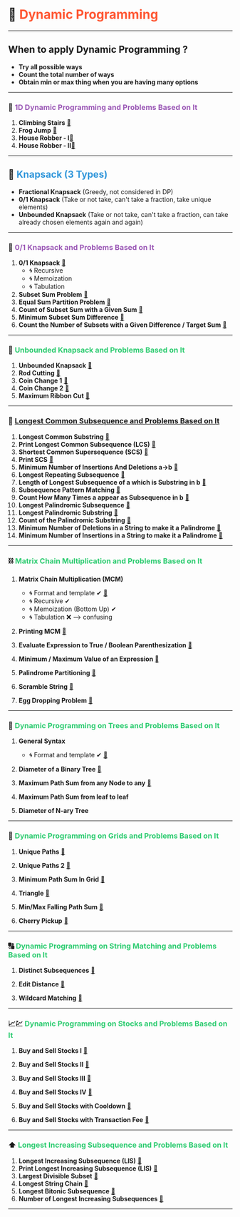 # 🎯 <span style="color:#FF5733;">Dynamic Programming</span>

---

## When to apply Dynamic Programming ?

- **Try all possible ways**
- **Count the total number of ways**
- **Obtain min or max thing when you are having many options**

---

### 🎒 <span style="color:#9B59B6;">1D Dynamic Programming and Problems Based on It</span>

1. **Climbing Stairs** [🔗](https://github.com/shashwatw/DSA/blob/master/Dynamic%20Programming/climbing-stairs.cpp)
2. **Frog Jump** [🔗](https://github.com/shashwatw/DSA/blob/master/Dynamic%20Programming/Codestudio-Frog-Jump.cpp)
3. **House Robber - I**[🔗](https://github.com/shashwatw/DSA/blob/master/Dynamic%20Programming/House-Robber-I.cpp)
4. **House Robber - II**[🔗](https://github.com/shashwatw/DSA/blob/master/Dynamic%20Programming/LC-213-House-Robber-II.cpp)

---

## 👜 <span style="color:#3498DB;">Knapsack (3 Types)</span>

- **Fractional Knapsack** (Greedy, not considered in DP)
- **0/1 Knapsack** (Take or not take, can't take a fraction, take unique elements)
- **Unbounded Knapsack** (Take or not take, can't take a fraction, can take already chosen elements again and again)

---

### 🎒 <span style="color:#9B59B6;">0/1 Knapsack and Problems Based on It</span>

1. **0/1 Knapsack** [🔗](https://github.com/shashwatw/DSA/blob/master/Dynamic%20Programming/0-1-Knapsack.cpp)
   - 🌀 Recursive
   - 🌀 Memoization
   - 🌀 Tabulation
2. **Subset Sum Problem** [🔗](https://github.com/shashwatw/DSA/blob/master/Dynamic%20Programming/Subset-sum-problem.cpp)
3. **Equal Sum Partition Problem** [🔗](https://github.com/shashwatw/DSA/blob/master/Dynamic%20Programming/LC-416-Partition-equal-subset-sum.cpp)
4. **Count of Subset Sum with a Given Sum** [🔗](https://github.com/shashwatw/DSA/blob/master/Dynamic%20Programming/count-of-subsets-Perfect-Sum-Problem.cpp)
5. **Minimum Subset Sum Difference** [🔗](https://github.com/shashwatw/DSA/blob/master/Dynamic%20Programming/Minimum-sum-partition.cpp)
6. **Count the Number of Subsets with a Given Difference / Target Sum** [🔗](https://github.com/shashwatw/DSA/blob/master/Dynamic%20Programming/Partitions-with-given-difference.cpp)

---

### 🎒 <span style="color:#2ECC71;">Unbounded Knapsack and Problems Based on It</span>

1. **Unbounded Knapsack** [🔗](https://github.com/shashwatw/DSA/blob/master/Dynamic%20Programming/unbounded-knapsack.cpp)
2. **Rod Cutting** [🔗](https://github.com/shashwatw/DSA/blob/master/Dynamic%20Programming/Rod-cutting.cpp)
3. **Coin Change 1** [🔗](https://github.com/shashwatw/DSA/blob/master/Dynamic%20Programming/Coin-Changs-I.cpp)
4. **Coin Change 2** [🔗](https://github.com/shashwatw/DSA/blob/master/Dynamic%20Programming/Coin-Change-II-Min-Num-of-coins.cpp)
5. **Maximum Ribbon Cut** [🔗](https://github.com/shashwatw/DSA/blob/master/Dynamic%20Programming/max-ways-to-cut-ribbon.cpp)

---

### 📏 <span style="color:#E74C3C;">[Longest Common Subsequence and Problems Based on It](https://github.com/shashwatw/DSA/blob/master/Dynamic%20Programming/length-of-longest-common-subsequence.cpp)</span>

1. **Longest Common Substring** [🔗](https://github.com/shashwatw/DSA/blob/master/Dynamic%20Programming/longest-common-substring.cpp)
2. **Print Longest Common Subsequence (LCS)** [🔗](https://github.com/shashwatw/DSA/blob/master/Dynamic%20Programming/print-lcs.cpp)
3. **Shortest Common Supersequence (SCS)** [🔗](https://github.com/shashwatw/DSA/blob/master/Dynamic%20Programming/shortest-common-supersequence.cpp)
4. **Print SCS** [🔗](https://github.com/shashwatw/DSA/blob/master/Dynamic%20Programming/LC-1092-print-shortest-common-supersequence.cpp)
5. **Minimum Number of Insertions And Deletions a->b** [🔗](https://github.com/shashwatw/DSA/blob/master/Dynamic%20Programming/min-number-of-insertions-and-deletions.cpp)
6. **Longest Repeating Subsequence** [🔗](https://github.com/shashwatw/DSA/blob/master/Dynamic%20Programming/longest-repeating-subsequence.cpp)
7. **Length of Longest Subsequence of a which is Substring in b** [🔗](https://github.com/shashwatw/DSA/blob/master/Dynamic%20Programming/length-of-longest-subsequence.cpp)
8. **Subsequence Pattern Matching** [🔗](https://github.com/shashwatw/DSA/blob/master/Dynamic%20Programming/LC-392-Is-subsequence.cpp)
9. **Count How Many Times a appear as Subsequence in b** [🔗](https://github.com/shashwatw/DSA/blob/master/Dynamic%20Programming/string-subsequence.cpp)
10. **Longest Palindromic Subsequence** [🔗](https://github.com/shashwatw/DSA/blob/master/Dynamic%20Programming/LC-516-Longest-palindromic-sequence.cpp)
11. **Longest Palindromic Substring** [🔗](https://github.com/shashwatw/DSA/blob/master/Dynamic%20Programming/longest-palindromic-substring.cpp)
12. **Count of the Palindromic Substring** [🔗](https://github.com/shashwatw/DSA/blob/master/Dynamic%20Programming/)
13. **Minimum Number of Deletions in a String to make it a Palindrome** [🔗](https://github.com/shashwatw/DSA/blob/master/Dynamic%20Programming/min-number-of-deletions.cpp)
14. **Minimum Number of Insertions in a String to make it a Palindrome** [🔗](https://github.com/shashwatw/DSA/blob/master/Dynamic%20Programming/LC-1312-Min-insertion-steps-to-make-string-palindrome.cpp)

---

### ⛓ <span style="color:#2ECC71;">Matrix Chain Multiplication and Problems Based on It</span>

1. **Matrix Chain Multiplication (MCM)**

   - 🌀 Format and template ✔ [🔗](https://github.com/shashwatw/DSA/blob/master/Dynamic%20Programming/MCM-format.cpp)
   - 🌀 Recursive ✔
   - 🌀 Memoization (Bottom Up) ✔
   - 🌀 Tabulation ❌ --> confusing

2. **Printing MCM** [🔗](https://github.com/shashwatw/DSA/blob/master/Dynamic%20Programming/Matrix-Chain-Multiplication.cpp)
3. **Evaluate Expression to True / Boolean Parenthesization** [🔗](https://github.com/shashwatw/DSA/blob/master/Dynamic%20Programming/Boolean-Parenthesization.cpp)
4. **Minimum / Maximum Value of an Expression** [🔗](https://github.com/shashwatw/DSA/blob/master/Dynamic%20Programming/)
5. **Palindrome Partitioning** [🔗](https://github.com/shashwatw/DSA/blob/master/Dynamic%20Programming/Palindromic-partitioning.cpp)
6. **Scramble String** [🔗](https://github.com/shashwatw/DSA/blob/master/Dynamic%20Programming/Scrambled-Strings.cpp)
7. **Egg Dropping Problem** [🔗](https://github.com/shashwatw/DSA/blob/master/Dynamic%20Programming/Egg-Dropping-problem.cpp)

---

### 🌳 <span style="color:#2ECC71;">Dynamic Programming on Trees and Problems Based on It</span>

1. **General Syntax**

   - 🌀 Format and template ✔ [🔗](https://github.com/shashwatw/DSA/blob/master/Dynamic%20Programming/Format-through-diameter-of-tree.cpp)

2. **Diameter of a Binary Tree** [🔗](https://github.com/shashwatw/DSA/blob/master/Dynamic%20Programming/Format-through-diameter-of-tree.cpp)
3. **Maximum Path Sum from any Node to any** [🔗](https://github.com/shashwatw/DSA/blob/master/Dynamic%20Programming/LC-124-Maximum-path-sum.cpp)
4. **Maximum Path Sum from leaf to leaf**
5. **Diameter of N-ary Tree**

---

### 🔳 <span style="color:#2ECC71;">Dynamic Programming on Grids and Problems Based on It</span>

1. **Unique Paths** [🔗](https://github.com/shashwatw/DSA/blob/master/Dynamic%20Programming/LC-62-Unique-Paths.cpp)

2. **Unique Paths 2** [🔗](https://github.com/shashwatw/DSA/blob/master/Dynamic%20Programming/LC-63-Unique-Paths-II.cpp)
3. **Minimum Path Sum In Grid** [🔗](https://github.com/shashwatw/DSA/blob/master/Dynamic%20Programming/LC-64-Minimum-path-sum.cpp)
4. **Triangle** [🔗](https://github.com/shashwatw/DSA/blob/master/Dynamic%20Programming/LC-120-Triangle.cpp)
5. **Min/Max Falling Path Sum** [🔗](https://github.com/shashwatw/DSA/blob/master/Dynamic%20Programming/Max-Path-Sum.cpp)
6. **Cherry Pickup** [🔗](https://github.com/shashwatw/DSA/blob/master/Dynamic%20Programming/LC-1463-Cherry-Pickup-II.cpp)

---

### 🔠 <span style="color:#2ECC71;">Dynamic Programming on String Matching and Problems Based on It</span>

1. **Distinct Subsequences** [🔗](https://github.com/shashwatw/DSA/blob/master/Dynamic%20Programming/LC-115-Distinct-Subsequences.cpp)

2. **Edit Distance** [🔗](https://github.com/shashwatw/DSA/blob/master/Dynamic%20Programming/LC-72-Edit-Distance.cpp)
3. **Wildcard Matching** [🔗](https://github.com/shashwatw/DSA/blob/master/Dynamic%20Programming/LC-44-Wildcard-Matching.cpp)

---

### 📈💹 <span style="color:#2ECC71;">Dynamic Programming on Stocks and Problems Based on It</span>

1. **Buy and Sell Stocks I** [🔗](https://github.com/shashwatw/DSA/blob/master/Dynamic%20Programming/LC-121-Best-time-to-buy-and-sell-stock-I.cpp)

2. **Buy and Sell Stocks II** [🔗](https://github.com/shashwatw/DSA/blob/master/Dynamic%20Programming/LC-122-Best-time-to-buy-and-sell-stock-II.cpp)
3. **Buy and Sell Stocks III** [🔗](https://github.com/shashwatw/DSA/blob/master/Dynamic%20Programming/LC-123-Best-time-to-buy-and-sell-stock-III.cpp)
4. **Buy and Sell Stocks IV** [🔗](https://github.com/shashwatw/DSA/blob/master/Dynamic%20Programming/LC-188-Best-time-to-buy-and-sell-stock-IV.cpp)
5. **Buy and Sell Stocks with Cooldown** [🔗](https://github.com/shashwatw/DSA/blob/master/Dynamic%20Programming/LC-309-Best-time-to-buy-and-sell-stock-with-cooldown.cpp)
6. **Buy and Sell Stocks with Transaction Fee** [🔗](https://github.com/shashwatw/DSA/blob/master/Dynamic%20Programming/LC-714-Best-time-to-buy-and-sell-stock-with-transaction-fee.cpp)

---

### ⬆ <span style="color:#2ECC71;">Longest Increasing Subsequence and Problems Based on It</span>

1. **Longest Increasing Subsequence (LIS)** [🔗](https://github.com/shashwatw/DSA/blob/master/Dynamic%20Programming/LC-300-Longest-Increasing-Subsequence.cpp)
2. **Print Longest Increasing Subsequence (LIS)** [🔗](https://github.com/shashwatw/DSA/blob/master/Dynamic%20Programming/printing-longest-increasing-subsequence.cpp)
3. **Largest Divisible Subset** [🔗](https://github.com/shashwatw/DSA/blob/master/Dynamic%20Programming/LC-358-Largest-divisible-subset.cpp)
4. **Longest String Chain** [🔗](https://github.com/shashwatw/DSA/blob/master/Dynamic%20Programming/LC-1048-Longest-string-chain.cpp)
5. **Longest Bitonic Subsequence** [🔗](https://github.com/shashwatw/DSA/blob/master/Dynamic%20Programming/Longest-Bitonic-subsequence.cpp)
6. **Number of Longest Increasing Subsequences** [🔗](https://github.com/shashwatw/DSA/blob/master/Dynamic%20Programming/LC-673-Number-of-longest-increasing-subsequences.cpp)

---
